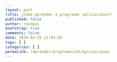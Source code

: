 ```yaml
---
layout: post
title: ¿Cómo aprender a programar aplicaciones?
published: false
author: rosepac
bootstrap: true
comments: false
date: 2019-03-25 12:03:58
tags: [ ]
categories: [ ]
permalink: /aprender/programacion/aplicaciones
---
```

